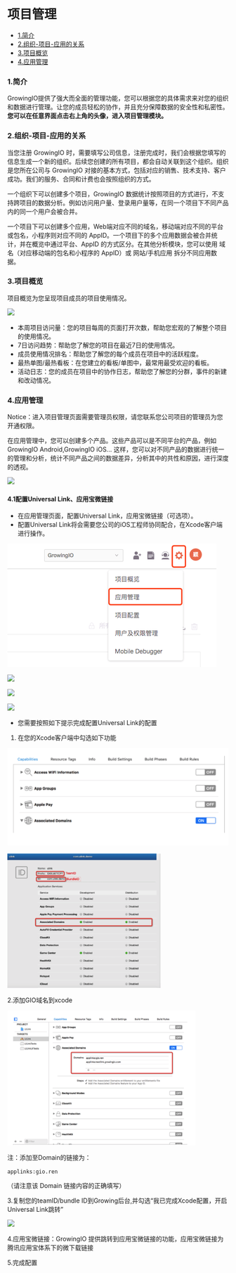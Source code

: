 # 项目管理

* [1.简介](project-configuration.md#1)
* [2.组织-项目-应用的关系](project-configuration.md#zuzhi-xiangmu-yingyong)
* [3.项目概览](project-configuration.md#2)
* [4.应用管理](project-configuration.md#3)

### 1.简介 <a id="1"></a>

GrowingIO提供了强大而全面的管理功能，您可以根据您的具体需求来对您的组织和数据进行管理。让您的成员轻松的协作，并且充分保障数据的安全性和私密性。**您可以在任意界面点击右上角的头像，进入项目管理模块。**

### 2.组织-项目-应用的关系 <a id="zuzhi-xiangmu-yingyong"></a>

当您注册 GrowingIO 时，需要填写公司信息，注册完成时，我们会根据您填写的信息生成一个新的组织。后续您创建的所有项目，都会自动关联到这个组织。组织是您所在公司与 GrowingIO 对接的基本方式，包括对应的销售、技术支持、客户成功。我们的服务、合同和计费也会按照组织的方式。

一个组织下可以创建多个项目，GrowingIO 数据统计按照项目的方式进行，不支持跨项目的数据分析。例如访问用户量、登录用户量等，在同一个项目下不同产品内的同一个用户会被合并。

一个项目下可以创建多个应用，Web端对应不同的域名，移动端对应不同的平台或包名，小程序则对应不同的 AppID。一个项目下的多个应用数据会被合并统计，并在概览中通过平台、AppID 的方式区分。在其他分析模块，您可以使用 域名（对应移动端的包名和小程序的 AppID）或 网站/手机应用 拆分不同应用数据。

### 3.项目概览 <a id="2"></a>

项目概览为您呈现项目成员的项目使用情况。

![](https://docs.growingio.com/.gitbook/assets/1%20%285%29.png)

* 本周项目访问量：您的项目每周的页面打开次数，帮助您宏观的了解整个项目的使用情况。
* 7日访问趋势：帮助您了解您的项目在最近7日的使用情况。
* 成员使用情况排名：帮助您了解您的每个成员在项目中的活跃程度。
* 最热单图/最热看板：在您建立的看板/单图中，最常用最受欢迎的看板。
* 活动日志：您的成员在项目中的协作日志，帮助您了解您的分群，事件的新建和改动情况。

### 4.应用管理 <a id="3"></a>

Notice：进入项目管理页面需要管理员权限，请您联系您公司项目的管理员为您开通权限。

在应用管理中，您可以创建多个产品。这些产品可以是不同平台的产品，例如GrowingIO Android,GrowingIO iOS... 这样，您可以对不同产品的数据进行统一的管理和分析，统计不同产品之间的数据差异，分析其中的共性和原因，进行深度的透视。

![](https://docs.growingio.com/.gitbook/assets/2%20%284%29.png)

#### 

#### 4.1配置Universal Link、应用宝微链接

* 在应用管理页面，配置Universal Link，应用宝微链接（可选项）。
* 配置Universal Link将会需要您公司的iOS工程师协同配合，在Xcode客户端进行操作。

![&#x627E;&#x5230;&#x5E94;&#x7528;&#x7BA1;&#x7406;&#x9875;&#x9762;](../.gitbook/assets/image%20%2837%29.png)

![](../.gitbook/assets/ying-yong-guan-li.png)

![](../.gitbook/assets/unilink.png)

![](../.gitbook/assets/pei-zhi-wei-lian-jie.jpg)

* 您需要按照如下提示完成配置Universal Link的配置

1. 在您的Xcode客户端中勾选如下功能

![](../.gitbook/assets/image%20%28150%29.png)

![](../.gitbook/assets/image%20%28104%29.png)

2.添加GIO域名到xcode

![](../.gitbook/assets/image%20%2817%29.png)

注：添加至Domain的链接为：

```text
applinks:gio.ren
```

（请注意该 Domain 链接内容的正确填写）

3.复制您的teamID/bundle ID到Growing后台,并勾选“我已完成Xcode配置，开启Universal Link跳转”

![](../.gitbook/assets/unilink.png)



4.应用宝微链接：GrowingIO 提供跳转到应用宝微链接的功能，应用宝微链接为腾讯应用宝体系下的微下载链接

5.完成配置

